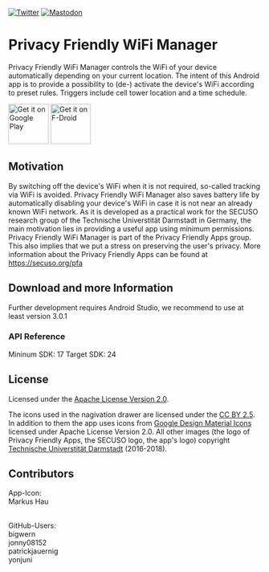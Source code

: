 [![Twitter](https://img.shields.io/badge/twitter-@SECUSOResearch-%231DA1F2.svg?&style=flat-square&logo=twitter&logoColor=1DA1F2)][Twitter]
[![Mastodon](https://img.shields.io/badge/mastodon-@SECUSO__Research@baw%C3%BC.social-%233088D4.svg?&style=flat-square&logo=mastodon&logoColor=3088D4)][Mastodon]

[Mastodon]: https://xn--baw-joa.social/@SECUSO_Research
[Twitter]: https://twitter.com/SECUSOResearch
# Privacy Friendly WiFi Manager
Privacy Friendly WiFi Manager controls the WiFi of your device automatically depending on your current location. The intent of this Android app is to provide a possibility to (de-) activate the device's WiFi according to preset rules. Triggers include cell tower location and a time schedule.

[<img src="https://play.google.com/intl/en_us/badges/images/generic/en-play-badge.png"
     alt="Get it on Google Play"
     height="80">](https://play.google.com/store/apps/details?id=org.secuso.privacyfriendlywifimanager)
[<img src="https://f-droid.org/badge/get-it-on.png"
     alt="Get it on F-Droid"
     height="80">](https://f-droid.org/packages/org.secuso.privacyfriendlywifimanager/)

## Motivation
By switching off the device's WiFi when it is not required, so-called tracking via WiFi is avoided. Privacy Friendly WiFi Manager also saves battery life by automatically disabling your device's WiFi in case it is not near an already known WiFi network. As it is developed as a practical work for the SECUSO research group of the Technische Universtität Darmstadt in Germany, the main motivation lies in providing a useful app using minimum permissions. Privacy Friendly WiFi Manager is part of the Privacy Friendly Apps group. This also implies that we put a stress on preserving the user's privacy. More information about the Privacy Friendly Apps can be found at https://secuso.org/pfa

## Download and more Information

Further development requires Android Studio, we recommend to use at least version 3.0.1

### API Reference

Mininum SDK: 17
Target SDK: 24


## License
Licensed under the [Apache License Version 2.0](https://github.com/SecUSo/privacy-friendly-wifi/blob/master/LICENSE).

The icons used in the nagivation drawer are licensed under the [CC BY 2.5](http://creativecommons.org/licenses/by/2.5/). 
In addition to them the app uses icons from [Google Design Material Icons](https://design.google.com/icons/index.html) licensed under Apache License Version 2.0. 
All other images (the logo of Privacy Friendly Apps, the SECUSO logo, the app's logo) copyright [Technische Universtität Darmstadt](www.tu-darmstadt.de) (2016-2018).

## Contributors
App-Icon: <br />
Markus Hau<br /><br />

GitHub-Users:<br />
bigwern <br />
jonny08152 <br />
patrickjauernig <br />
yonjuni
